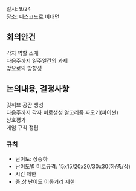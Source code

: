 일시: 9/24  
장소: 디스코드로 비대면  

## 회의안건  
각자 역할 소개  
다음주까지 일주일간의 과제  
앞으로의 방향성

## 논의내용, 결정사항  
깃허브 공간 생성  
다음주까지 각자 미로생성 알고리즘 짜오기(파이썬)  
상호평가  
게임 규칙 정립  

### 규칙  

* 난이도: 상중하
* 난이도별 미로규격: 15x15/20x20/30x30(하/중/상)  
* 시간 제한  
* 중,상 난이도 이동거리 제한  
